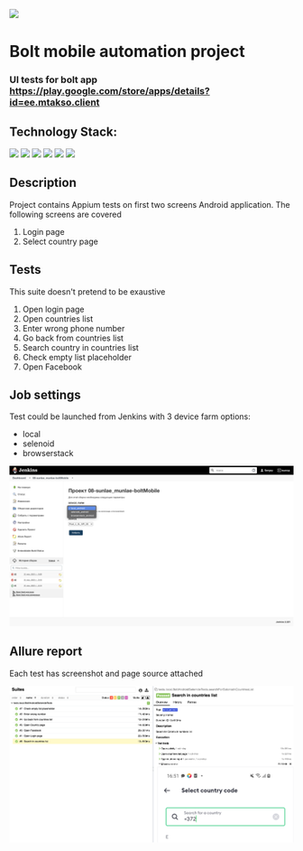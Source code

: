 <code><img height="100" src="https://upload.wikimedia.org/wikipedia/commons/thumb/1/17/Bolt_logo.png/200px-Bolt_logo.png"></code>

# Bolt mobile automation project
### UI tests for bolt app https://play.google.com/store/apps/details?id=ee.mtakso.client

## Technology Stack:

<code><img height="30" src="https://cdn.jsdelivr.net/gh/devicons/devicon/icons/java/java-original-wordmark.svg"></code>
<code><img height="30" src="https://starchenkov.pro/qa-guru/img/skills/Selenide.svg"></code>
<code><img height="30" src="https://starchenkov.pro/qa-guru/img/skills/Appium.svg"></code>
<code><img height="30" src="https://starchenkov.pro/qa-guru/img/skills/JUnit5.svg"></code>
<code><img height="30" src="https://cdn.jsdelivr.net/gh/devicons/devicon/icons/jenkins/jenkins-original.svg"></code>
<code><img height="30" src="https://starchenkov.pro/qa-guru/img/skills/Allure_Report.svg"></code>
## Description

Project contains Appium tests on first two screens Android application.
The following screens are covered 

1. Login page
2. Select country page

## Tests

This suite doesn't pretend to be exaustive

1. Open login page
2. Open countries list
3. Enter wrong phone number
4. Go back from countries list
5. Search country in countries list
6. Check empty list placeholder
7. Open Facebook

## Job settings

Test could be launched from Jenkins with 3 device farm options: 

* local
* selenoid
* browserstack

![jenkins settings](./images/JobSettings.png)

## Allure report

Each test has screenshot and page source attached

![allure report](./images/AllureReport.png)

